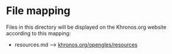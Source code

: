 # File mapping
Files in this directory will be displayed on the Khronos.org website according to this mapping:

* resources.md --> [khronos.org/opengles/resources](https://www.khronos.org/opengles/resources)

